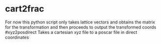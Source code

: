 # cart2frac
For now this python script only takes lattice vectors and obtains the matrix for the transformation and then proceeds to output the transformed coords
#xyz2posdirect
Takes a cartesian xyz file to a poscar file in direct coordinates 
